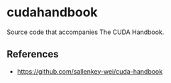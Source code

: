 # cudahandbook
Source code that accompanies The CUDA Handbook.
## References
- https://github.com/sallenkey-wei/cuda-handbook
